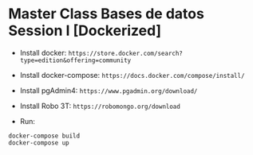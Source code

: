 # Master Class Bases de datos Session I [Dockerized]

- Install docker:
`https://store.docker.com/search?type=edition&offering=community`

- Install docker-compose:
`https://docs.docker.com/compose/install/`

- Install pgAdmin4:
`https://www.pgadmin.org/download/`

- Install Robo 3T:
`https://robomongo.org/download`

- Run:
```
docker-compose build
docker-compose up
```
